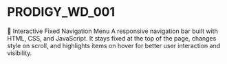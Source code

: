# PRODIGY_WD_001
🔹 Interactive Fixed Navigation Menu A responsive navigation bar built with HTML, CSS, and JavaScript. It stays fixed at the top of the page, changes style on scroll, and highlights items on hover for better user interaction and visibility.
